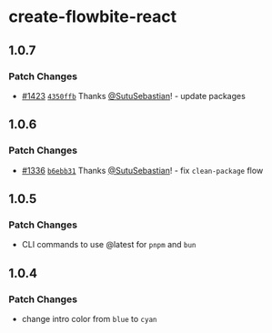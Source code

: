 # create-flowbite-react

## 1.0.7

### Patch Changes

- [#1423](https://github.com/themesberg/flowbite-react/pull/1423) [`4350ffb`](https://github.com/themesberg/flowbite-react/commit/4350ffb524cdecd23162c84b4222204bf8910b2c) Thanks [@SutuSebastian](https://github.com/SutuSebastian)! - update packages

## 1.0.6

### Patch Changes

- [#1336](https://github.com/themesberg/flowbite-react/pull/1336) [`b6ebb31`](https://github.com/themesberg/flowbite-react/commit/b6ebb312570630176bcc5adfed9b0d8598f93654) Thanks [@SutuSebastian](https://github.com/SutuSebastian)! - fix `clean-package` flow

## 1.0.5

### Patch Changes

- CLI commands to use @latest for `pnpm` and `bun`

## 1.0.4

### Patch Changes

- change intro color from `blue` to `cyan`
